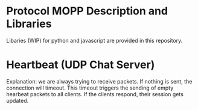 # Protocol MOPP Description and Libraries

Libaries (WIP) for python and javascript are provided in this repository.

# Heartbeat (UDP Chat Server)
Explanation: we are always trying to receive packets. If nothing is sent, the connection will timeout.
This timeout triggers the sending of empty hearbeat packets to all clients. If the clients respond, their session gets updated.

